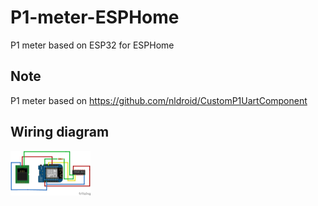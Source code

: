 # P1-meter-ESPHome
P1 meter based on ESP32 for ESPHome

## Note
P1 meter based on 
https://github.com/nldroid/CustomP1UartComponent

## Wiring diagram
<img src="images/P1_Smart-meter(wemos)_bb.png" width="128"/>